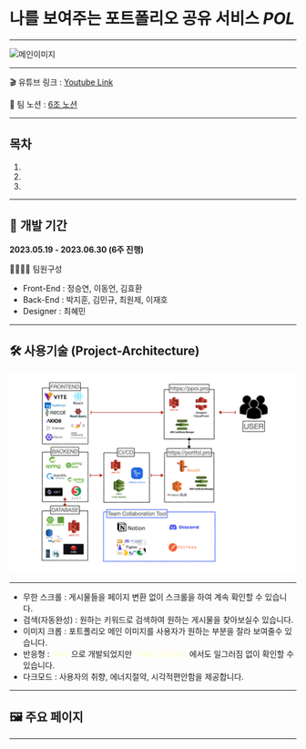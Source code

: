 # 나를 보여주는 포트폴리오 공유 서비스 ***POL***
___

![메인이미지](https://github.com/OurPortfolio/FE/assets/108606678/32f89718-f610-4b36-829e-8fc9ea5455a4)

___

🎬 유튜브 링크 : [Youtube Link](https://www.youtube.com/watch?v=ui-9bUsZDSM)

📕 팀 노션 : [6조 노션](https://www.notion.so/POL-f08e011316134cd9976cea479c96a84b)

___

## 목차

1. 
2. 
3. 

___
## 📆 개발 기간

**2023.05.19 - 2023.06.30 (6주 진행)**


👨‍👩‍👧‍👦 팀원구성

* Front-End : 정승연, 이동언, 김효환
* Back-End  : 박지훈, 김민규, 최원제, 이재호
* Designer  : 최혜민
___

## 🛠 **사용기술** (Project-Architecture)

![아키텍처](src\assets\images\architecture.png)

___
* 무한 스크롤 : 게시물들을 페이지 변환 없이 스크롤을 하여 계속 확인할 수 있습니다.
* 검색(자동완성) : 원하는 키워드로 검색하여 원하는 게시물을 찾아보실수 있습니다.
* 이미지 크롭 : 포트폴리오 메인 이미지를 사용자가 원하는 부분을 잘라 보여줄수 있습니다.
* 반응형 : <span style="color: #FFFFCC;">Web</span>
으로 개발되었지만 <span style="color: #FFFFCC;">Tablet, Mobile</span> 에서도 일그러짐 없이 확인할 수 있습니다.
* 다크모드 : 사용자의 취향, 에너지절약, 시각적편안함을 제공합니다. 

___

## 🖼 주요 페이지


___

